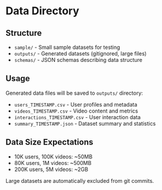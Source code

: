 # Data Directory

## Structure

- `sample/` - Small sample datasets for testing
- `outputs/` - Generated datasets (gitignored, large files) 
- `schemas/` - JSON schemas describing data structure

## Usage

Generated data files will be saved to `outputs/` directory:
- `users_TIMESTAMP.csv` - User profiles and metadata
- `videos_TIMESTAMP.csv` - Video content and metrics  
- `interactions_TIMESTAMP.csv` - User interaction data
- `summary_TIMESTAMP.json` - Dataset summary and statistics

## Data Size Expectations

- 10K users, 100K videos: ~50MB
- 80K users, 1M videos: ~500MB  
- 200K users, 5M videos: ~2GB

Large datasets are automatically excluded from git commits.
